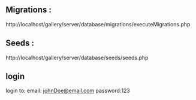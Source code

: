 ## Migrations :
http://localhost/gallery/server/database/migrations/executeMigrations.php
## Seeds :
http://localhost/gallery/server/database/seeds/seeds.php
## login
login to:
email: johnDoe@email.com
password:123